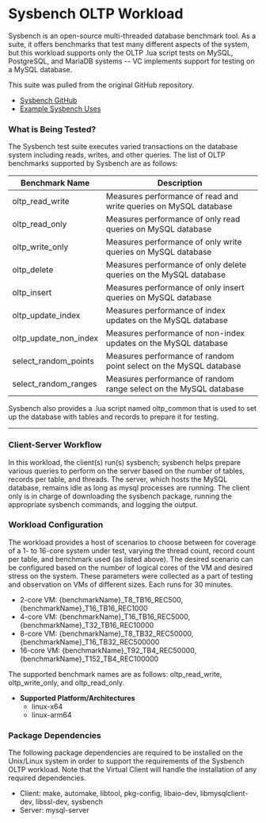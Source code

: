 # Sysbench OLTP Workload
Sysbench is an open-source multi-threaded database benchmark tool. As a suite, it offers benchmarks that test many different aspects of the system, but this workload supports only the OLTP .lua script tests on MySQL, PostgreSQL, and MariaDB systems -- VC implements support for testing on a MySQL database.

This suite was pulled from the original GitHub repository.

* [Sysbench GitHub](https://github.com/akopytov/sysbench)  
* [Example Sysbench Uses](https://www.flamingbytes.com/posts/sysbench/)

### What is Being Tested?
The Sysbench test suite executes varied transactions on the database system including reads, writes, and other queries. The list of OLTP benchmarks supported by Sysbench are as follows:

| Benchmark Name        | Description                                                           |
|-----------------------|-----------------------------------------------------------------------|
| oltp_read_write       | Measures performance of read and write queries on MySQL database      |
| oltp_read_only        | Measures performance of only read queries on MySQL database           |
| oltp_write_only       | Measures performance of only write queries on MySQL database          |
| oltp_delete           | Measures performance of only delete queries on the MySQL database     |
| oltp_insert           | Measures performance of only insert queries on MySQL database         |
| oltp_update_index     | Measures performance of index updates on the MySQL database           |
| oltp_update_non_index | Measures performance of non-index updates on the MySQL database       |
| select_random_points  | Measures performance of random point select on the MySQL database     |
| select_random_ranges  | Measures performance of random range select on the MySQL database     |

Sysbench also provides a .lua script named oltp_common that is used to set up the database with tables and records to prepare it for testing.

---

### Client-Server Workflow
In this workload, the client(s) run(s) sysbench; sysbench helps prepare various queries to perform on the server based on the number of tables, records per table, and threads. The server, which hosts the MySQL database, remains idle as long as mysql processes are running. The client only is in charge of downloading the sysbench package, running the appropriate sysbench commands, and logging the output. 

### Workload Configuration
The workload provides a host of scenarios to choose between for coverage of a 1- to 16-core system under test, varying the thread count, record count per table, and benchmark used (as listed above).
The desired scenario can be configured based on the number of logical cores of the VM and desired stress on the system. These parameters were collected as a part of testing and observation on VMs of different sizes. Each runs for 30 minutes.

* 2-core VM: {benchmarkName}_T8_TB16_REC500, {benchmarkName}_T16_TB16_REC1000
* 4-core VM: {benchmarkName}_T16_TB16_REC5000, {benchmarkName}_T32_TB16_REC10000
* 8-core VM: {benchmarkName}_T8_TB32_REC50000, {benchmarkName}_T16_TB32_REC500000
* 16-core VM: {benchmarkName}_T92_TB4_REC50000, {benchmarkName}_T152_TB4_REC100000

The supported benchmark names are as follows: oltp_read_write, oltp_write_only, and oltp_read_only.

* **Supported Platform/Architectures**
  * linux-x64
  * linux-arm64

### Package Dependencies
The following package dependencies are required to be installed on the Unix/Linux system in order to support the requirements of the Sysbench OLTP workload. Note that the Virtual Client will handle the installation of any required dependencies.

* Client: make, automake, libtool, pkg-config, libaio-dev, libmysqlclient-dev, libssl-dev, sysbench
* Server: mysql-server
